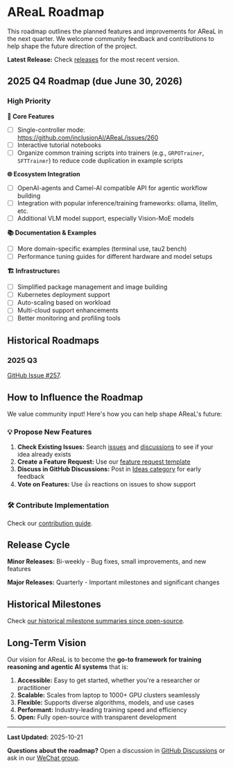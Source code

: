 # AReaL Roadmap

This roadmap outlines the planned features and improvements for AReaL in the next
quarter. We welcome community feedback and contributions to help shape the future
direction of the project.

**Latest Release:** Check [releases](https://github.com/inclusionAI/AReaL/releases) for
the most recent version.

## 2025 Q4 Roadmap (due June 30, 2026)

### High Priority

**🔧 Core Features**

- [ ] Single-controller mode: https://github.com/inclusionAI/AReaL/issues/260
- [ ] Interactive tutorial notebooks
- [ ] Organize common training scripts into trainers (e.g., `GRPOTrainer`, `SFTTrainer`)
  to reduce code duplication in example scripts

**🌐 Ecosystem Integration**

- [ ] OpenAI-agents and Camel-AI compatible API for agentic workflow building
- [ ] Integration with popular inference/training frameworks: ollama, litellm, etc.
- [ ] Additional VLM model support, especially Vision-MoE models

**📚 Documentation & Examples**

- [ ] More domain-specific examples (terminal use, tau2 bench)
- [ ] Performance tuning guides for different hardware and model setups

**🏗️ Infrastructure**s

- [ ] Simplified package management and image building
- [ ] Kubernetes deployment support
- [ ] Auto-scaling based on workload
- [ ] Multi-cloud support enhancements
- [ ] Better monitoring and profiling tools

## Historical Roadmaps

### 2025 Q3

[GitHub Issue #257](https://github.com/inclusionAI/AReaL/issues/257).

## How to Influence the Roadmap

We value community input! Here's how you can help shape AReaL's future:

### 💡 Propose New Features

1. **Check Existing Issues:** Search
   [issues](https://github.com/inclusionAI/AReaL/issues) and
   [discussions](https://github.com/inclusionAI/AReaL/discussions) to see if your idea
   already exists
1. **Create a Feature Request:** Use our
   [feature request template](https://github.com/inclusionAI/AReaL/issues/new?template=feature.md)
1. **Discuss in GitHub Discussions:** Post in
   [Ideas category](https://github.com/inclusionAI/AReaL/discussions/categories/ideas)
   for early feedback
1. **Vote on Features:** Use 👍 reactions on issues to show support

### 🛠️ Contribute Implementation

Check our [contribution guide](CONTRIBUTING.md).

## Release Cycle

**Minor Releases:** Bi-weekly - Bug fixes, small improvements, and new features

**Major Releases:** Quarterly - Important milestones and significant changes

## Historical Milestones

Check [our historical milestone summaries since open-source](docs/version_history.md).

## Long-Term Vision

Our vision for AReaL is to become the **go-to framework for training reasoning and
agentic AI systems** that is:

1. **Accessible:** Easy to get started, whether you're a researcher or practitioner
1. **Scalable:** Scales from laptop to 1000+ GPU clusters seamlessly
1. **Flexible:** Supports diverse algorithms, models, and use cases
1. **Performant:** Industry-leading training speed and efficiency
1. **Open:** Fully open-source with transparent development

______________________________________________________________________

**Last Updated:** 2025-10-21

**Questions about the roadmap?** Open a discussion in
[GitHub Discussions](https://github.com/inclusionAI/AReaL/discussions) or ask in our
[WeChat group](./assets/wechat_qrcode.png).
